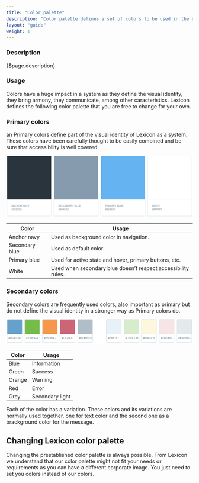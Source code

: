 ```yaml
---
title: "Color palette"
description: "Color palette defines a set of colors to be used in the system. Each of the colors has a meaning and a purpose to create a robust a design system."
layout: "guide"
weight: 1
---
```


### Description

{$page.description}

### Usage

Colors have a huge impact in a system as they define the visual identity, they bring armony, they communicate, among other caracteristics. Lexicon defines the following color palette that you are free to change for your own.

### Primary colors
an
Primary colors define part of the visual identity of Lexicon as a system. These colors have been carefully thought to be easily combined and be sure that accessibility is well covered.

![set of 4 primary colors](../../../images/colorsPrimary.png)

| Color | Usage |
| ---- | ----- |
| Anchor navy | Used as background color in navigation. |
| Secondary blue | Used as default color. |
| Primary blue | Used for active state and hover, primary buttons, etc. |
| White | Used when secondary blue doesn’t respect accessibility rules. |

### Secondary colors

Secondary colors are frequently used colors, also important as primary but do not define the visual identity in a stronger way as Primary colors do.

![set of 5 secondary colors and its variations, also 5](../../../images/colorsSecondary.png)

| Color | Usage |
| ----- | ----- |
| Blue | Information |
| Green | Success |
| Orange | Warning |
| Red | Error |
| Grey | Secondary light |

Each of the color has a variation. These colors and its variations are normally used together, one for text color and the second one as a brackground color for the message.

## Changing Lexicon color palette

Changing the prestablished color palette is always possible. From Lexicon we understand that our color palette might not fit your needs or requirements as you can have a different corporate image. You just need to set you colors instead of our colors.

